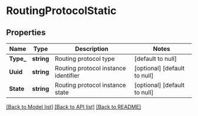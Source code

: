 # RoutingProtocolStatic

## Properties
Name | Type | Description | Notes
------------ | ------------- | ------------- | -------------
**Type_** | **string** | Routing protocol type | [default to null]
**Uuid** | **string** | Routing protocol instance identifier | [optional] [default to null]
**State** | **string** | Routing protocol instance state | [optional] [default to null]

[[Back to Model list]](../README.md#documentation-for-models) [[Back to API list]](../README.md#documentation-for-api-endpoints) [[Back to README]](../README.md)


